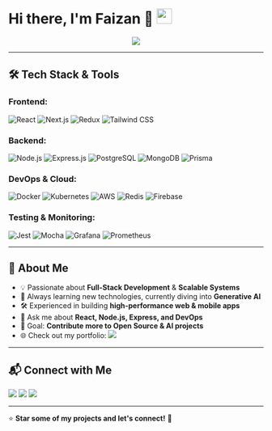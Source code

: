 # Hi there, I'm Faizan 👋 <img src="https://media.giphy.com/media/hvRJCLFzcasrR4ia7z/giphy.gif" width="30px">

<p align="center">
  <img src="https://readme-typing-svg.herokuapp.com?font=Fira+Code&weight=500&size=22&pause=1000&color=34D399&center=true&width=600&lines=Full+Stack+Developer;React+%7C+Node.js+%7C+Express;Building+Scalable+Web+%26+Mobile+Apps;Open+Source+Contributor;Always+Learning+%F0%9F%8C%8E"/>
</p>

---

## 🛠️ Tech Stack & Tools

### **Frontend:**
![React](https://img.shields.io/badge/-React-61DAFB?style=flat-square&logo=react&logoColor=white)
![Next.js](https://img.shields.io/badge/-Next.js-000000?style=flat-square&logo=next.js&logoColor=white)
![Redux](https://img.shields.io/badge/-Redux-764ABC?style=flat-square&logo=redux&logoColor=white)
![Tailwind CSS](https://img.shields.io/badge/-Tailwind%20CSS-38B2AC?style=flat-square&logo=tailwind-css&logoColor=white)

### **Backend:**
![Node.js](https://img.shields.io/badge/-Node.js-339933?style=flat-square&logo=node.js&logoColor=white)
![Express.js](https://img.shields.io/badge/-Express.js-000000?style=flat-square&logo=express&logoColor=white)
![PostgreSQL](https://img.shields.io/badge/-PostgreSQL-336791?style=flat-square&logo=postgresql&logoColor=white)
![MongoDB](https://img.shields.io/badge/-MongoDB-47A248?style=flat-square&logo=mongodb&logoColor=white)
![Prisma](https://img.shields.io/badge/-Prisma-2D3748?style=flat-square&logo=prisma&logoColor=white)

### **DevOps & Cloud:**
![Docker](https://img.shields.io/badge/-Docker-2496ED?style=flat-square&logo=docker&logoColor=white)
![Kubernetes](https://img.shields.io/badge/-Kubernetes-326CE5?style=flat-square&logo=kubernetes&logoColor=white)
![AWS](https://img.shields.io/badge/-AWS-FF9900?style=flat-square&logo=amazon-aws&logoColor=white)
![Redis](https://img.shields.io/badge/-Redis-DC382D?style=flat-square&logo=redis&logoColor=white)
![Firebase](https://img.shields.io/badge/-Firebase-FFCA28?style=flat-square&logo=firebase&logoColor=white)

### **Testing & Monitoring:**
![Jest](https://img.shields.io/badge/-Jest-C21325?style=flat-square&logo=jest&logoColor=white)
![Mocha](https://img.shields.io/badge/-Mocha-8D6748?style=flat-square&logo=mocha&logoColor=white)
![Grafana](https://img.shields.io/badge/-Grafana-F46800?style=flat-square&logo=grafana&logoColor=white)
![Prometheus](https://img.shields.io/badge/-Prometheus-E6522C?style=flat-square&logo=prometheus&logoColor=white)

---

## 🚀 About Me

- 💡 Passionate about **Full-Stack Development** & **Scalable Systems**
- 🌱 Always learning new technologies, currently diving into **Generative AI**
- 🛠️ Experienced in building **high-performance web & mobile apps**
- 💬 Ask me about **React, Node.js, Express, and DevOps**
- 🎯 Goal: **Contribute more to Open Source & AI projects**
- 🌐 Check out my portfolio: <a href="https://www.developerfaizan.com/" target="_blank"><img src="https://img.shields.io/badge/-Portfolio-34D399?style=for-the-badge&logo=google-chrome&logoColor=white"></a>

---

## 📬 Connect with Me

<p align="left">
<a href="https://www.linkedin.com/in/faizansohail077" target="_blank"><img src="https://img.shields.io/badge/-LinkedIn-0077B5?style=for-the-badge&logo=linkedin&logoColor=white"></a>
<a href="https://x.com/faizansohail077" target="_blank"><img src="https://img.shields.io/badge/-Twitter-1DA1F2?style=for-the-badge&logo=twitter&logoColor=white"></a>
<a href="mailto:faizansohail077@gmail.com"><img src="https://img.shields.io/badge/-Email-D14836?style=for-the-badge&logo=gmail&logoColor=white"></a>
</p>

---

⭐ **Star some of my projects and let's connect!** 🚀
